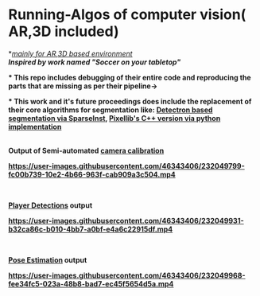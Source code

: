 # Running-Algos of computer vision( AR,3D included)
*<i><ins>mainly for AR,3D based environment</ins></i><br/>
<b><i>Inspired by work named "Soccer on your tabletop"</i></b><br/>

<b>* This repo includes debugging of their entire code and reproducing the parts that are missing as per their pipeline-><br/>
  
<b>* This work and it's future proceedings does include the replacement of their core algorithms for segmentation like: <ins>Detectron based segmentation via SparseInst</ins>, <ins>Pixellib's C++ version via python implementation</ins><br/>


<br/>
  <b>Output of Semi-automated <ins>camera calibration</ins></b><br/>
  

https://user-images.githubusercontent.com/46343406/232049799-fc00b739-10e2-4b66-963f-cab909a3c504.mp4


  
  
  <br/>
  
  <b> <ins>Player Detections</ins> output</b> <br/>
  
  
  

https://user-images.githubusercontent.com/46343406/232049931-b32ca86c-b010-4bb7-a0bf-e4a6c22915df.mp4


  <br/>
  
   <b> <ins>Pose Estimation</ins> output</b> <br/>

https://user-images.githubusercontent.com/46343406/232049968-fee34fc5-023a-48b8-bad7-ec45f5654d5a.mp4


  
  
  
  

